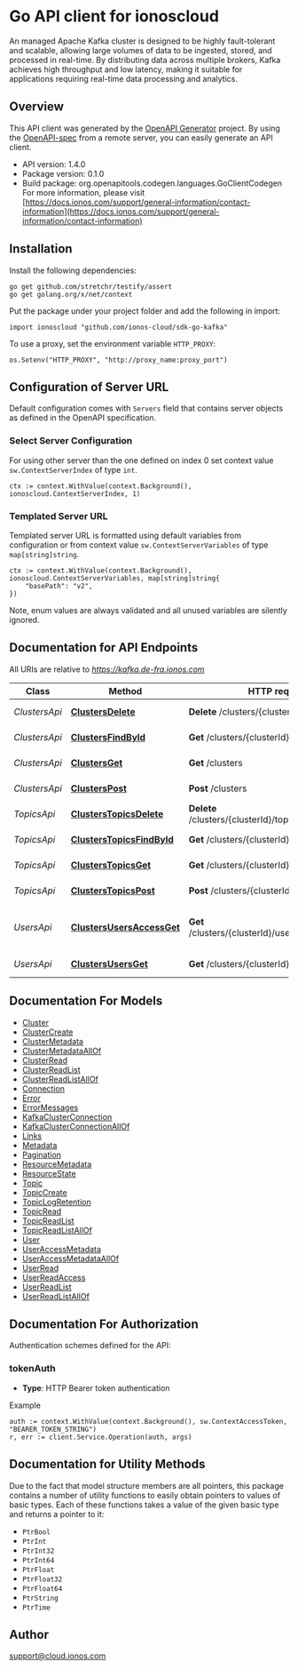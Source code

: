 # Go API client for ionoscloud

An managed Apache Kafka cluster is designed to be highly fault-tolerant and scalable,
allowing large volumes of data to be ingested, stored, and processed in real-time. By
distributing data across multiple brokers, Kafka achieves high throughput and low
latency, making it suitable for applications requiring real-time data processing and
analytics.


## Overview
This API client was generated by the [OpenAPI Generator](https://openapi-generator.tech) project.  By using the [OpenAPI-spec](https://www.openapis.org/) from a remote server, you can easily generate an API client.

- API version: 1.4.0
- Package version: 0.1.0
- Build package: org.openapitools.codegen.languages.GoClientCodegen
For more information, please visit [https://docs.ionos.com/support/general-information/contact-information](https://docs.ionos.com/support/general-information/contact-information)

## Installation

Install the following dependencies:

```shell
go get github.com/stretchr/testify/assert
go get golang.org/x/net/context
```

Put the package under your project folder and add the following in import:

```golang
import ionoscloud "github.com/ionos-cloud/sdk-go-kafka"
```

To use a proxy, set the environment variable `HTTP_PROXY`:

```golang
os.Setenv("HTTP_PROXY", "http://proxy_name:proxy_port")
```

## Configuration of Server URL

Default configuration comes with `Servers` field that contains server objects as defined in the OpenAPI specification.

### Select Server Configuration

For using other server than the one defined on index 0 set context value `sw.ContextServerIndex` of type `int`.

```golang
ctx := context.WithValue(context.Background(), ionoscloud.ContextServerIndex, 1)
```

### Templated Server URL

Templated server URL is formatted using default variables from configuration or from context value `sw.ContextServerVariables` of type `map[string]string`.

```golang
ctx := context.WithValue(context.Background(), ionoscloud.ContextServerVariables, map[string]string{
	"basePath": "v2",
})
```

Note, enum values are always validated and all unused variables are silently ignored.

## Documentation for API Endpoints

All URIs are relative to *https://kafka.de-fra.ionos.com*

Class | Method | HTTP request | Description
------------ | ------------- | ------------- | -------------
*ClustersApi* | [**ClustersDelete**](docs/api/ClustersApi.md#clustersdelete) | **Delete** /clusters/{clusterId} | Delete Cluster
*ClustersApi* | [**ClustersFindById**](docs/api/ClustersApi.md#clustersfindbyid) | **Get** /clusters/{clusterId} | Retrieve Cluster
*ClustersApi* | [**ClustersGet**](docs/api/ClustersApi.md#clustersget) | **Get** /clusters | Retrieve all Clusters
*ClustersApi* | [**ClustersPost**](docs/api/ClustersApi.md#clusterspost) | **Post** /clusters | Create Cluster
*TopicsApi* | [**ClustersTopicsDelete**](docs/api/TopicsApi.md#clusterstopicsdelete) | **Delete** /clusters/{clusterId}/topics/{topicId} | Delete Topic
*TopicsApi* | [**ClustersTopicsFindById**](docs/api/TopicsApi.md#clusterstopicsfindbyid) | **Get** /clusters/{clusterId}/topics/{topicId} | Retrieve Topic
*TopicsApi* | [**ClustersTopicsGet**](docs/api/TopicsApi.md#clusterstopicsget) | **Get** /clusters/{clusterId}/topics | Retrieve all Topics
*TopicsApi* | [**ClustersTopicsPost**](docs/api/TopicsApi.md#clusterstopicspost) | **Post** /clusters/{clusterId}/topics | Create Topic
*UsersApi* | [**ClustersUsersAccessGet**](docs/api/UsersApi.md#clustersusersaccessget) | **Get** /clusters/{clusterId}/users/{userId}/access | Retrieve Kafka User with credentials.
*UsersApi* | [**ClustersUsersGet**](docs/api/UsersApi.md#clustersusersget) | **Get** /clusters/{clusterId}/users | Retrieve all Users


## Documentation For Models

 - [Cluster](docs/models/Cluster.md)
 - [ClusterCreate](docs/models/ClusterCreate.md)
 - [ClusterMetadata](docs/models/ClusterMetadata.md)
 - [ClusterMetadataAllOf](docs/models/ClusterMetadataAllOf.md)
 - [ClusterRead](docs/models/ClusterRead.md)
 - [ClusterReadList](docs/models/ClusterReadList.md)
 - [ClusterReadListAllOf](docs/models/ClusterReadListAllOf.md)
 - [Connection](docs/models/Connection.md)
 - [Error](docs/models/Error.md)
 - [ErrorMessages](docs/models/ErrorMessages.md)
 - [KafkaClusterConnection](docs/models/KafkaClusterConnection.md)
 - [KafkaClusterConnectionAllOf](docs/models/KafkaClusterConnectionAllOf.md)
 - [Links](docs/models/Links.md)
 - [Metadata](docs/models/Metadata.md)
 - [Pagination](docs/models/Pagination.md)
 - [ResourceMetadata](docs/models/ResourceMetadata.md)
 - [ResourceState](docs/models/ResourceState.md)
 - [Topic](docs/models/Topic.md)
 - [TopicCreate](docs/models/TopicCreate.md)
 - [TopicLogRetention](docs/models/TopicLogRetention.md)
 - [TopicRead](docs/models/TopicRead.md)
 - [TopicReadList](docs/models/TopicReadList.md)
 - [TopicReadListAllOf](docs/models/TopicReadListAllOf.md)
 - [User](docs/models/User.md)
 - [UserAccessMetadata](docs/models/UserAccessMetadata.md)
 - [UserAccessMetadataAllOf](docs/models/UserAccessMetadataAllOf.md)
 - [UserRead](docs/models/UserRead.md)
 - [UserReadAccess](docs/models/UserReadAccess.md)
 - [UserReadList](docs/models/UserReadList.md)
 - [UserReadListAllOf](docs/models/UserReadListAllOf.md)


## Documentation For Authorization


Authentication schemes defined for the API:
### tokenAuth

- **Type**: HTTP Bearer token authentication

Example

```golang
auth := context.WithValue(context.Background(), sw.ContextAccessToken, "BEARER_TOKEN_STRING")
r, err := client.Service.Operation(auth, args)
```


## Documentation for Utility Methods

Due to the fact that model structure members are all pointers, this package contains
a number of utility functions to easily obtain pointers to values of basic types.
Each of these functions takes a value of the given basic type and returns a pointer to it:

* `PtrBool`
* `PtrInt`
* `PtrInt32`
* `PtrInt64`
* `PtrFloat`
* `PtrFloat32`
* `PtrFloat64`
* `PtrString`
* `PtrTime`

## Author

support@cloud.ionos.com

